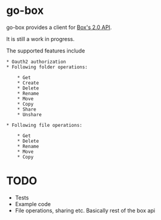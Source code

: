go-box
=======

go-box provides a client for [Box's 2.0 API](http://developers.box.com/docs/).

It is still a work in progress.

The supported features include

    * Oauth2 authorization
    * Following folder operations:

        * Get
        * Create
        * Delete
        * Rename
        * Move
        * Copy
        * Share
        * Unshare

    * Following file operations:

        * Get
        * Delete
        * Rename
        * Move
        * Copy


TODO
=======

* Tests
* Example code
* File operations, sharing etc. Basically rest of the box api
